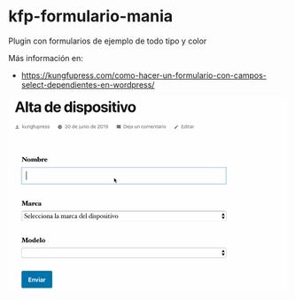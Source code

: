 # kfp-formulario-mania
Plugin con formularios de ejemplo de todo tipo y color

Más información en:
* https://kungfupress.com/como-hacer-un-formulario-con-campos-select-dependientes-en-wordpress/

![Los selects enlazados en acción](img/form-mania-select-enlazado.gif)
